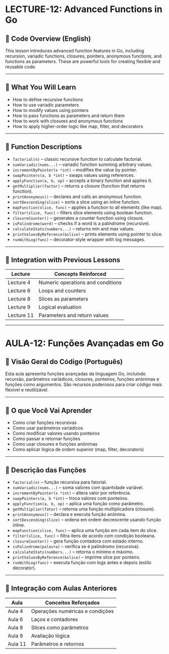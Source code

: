 # LECTURE-12: Advanced Functions in Go

## 📘 Code Overview (English)

This lesson introduces advanced function features in Go, including recursion, variadic functions, closures, pointers, anonymous functions, and functions as parameters. These are powerful tools for creating flexible and reusable code.

---

## 🔹 What You Will Learn

- How to define recursive functions
- How to use variadic parameters
- How to modify values using pointers
- How to pass functions as parameters and return them
- How to work with closures and anonymous functions
- How to apply higher-order logic like map, filter, and decorators

---

## 🧠 Function Descriptions

- `factorial(n)` – classic recursive function to calculate factorial.
- `sumVariadic(nums...)` – variadic function summing arbitrary values.
- `incrementByPointer(x *int)` – modifies the value by pointer.
- `swapPointers(a, b *int)` – swaps values using references.
- `applyFunction(a, b, op)` – accepts a binary function and applies it.
- `getMultiplier(factor)` – returns a closure (function that returns function).
- `printAnonymous()` – declares and calls an anonymous function.
- `sortDescending(slice)` – sorts a slice using an inline function.
- `mapFunction(slice, func)` – applies a function to all elements (like map).
- `filter(slice, func)` – filters slice elements using boolean function.
- `closureCounter()` – generates a counter function using closure.
- `isPalindrome(word)` – checks if a word is a palindrome (recursive).
- `calculateStats(numbers...)` – returns min and max values.
- `printValuesByReference(&slice)` – prints elements using pointer to slice.
- `runWithLog(func)` – decorator-style wrapper with log messages.

---

## 🧩 Integration with Previous Lessons

| Lecture       | Concepts Reinforced                 |
|---------------|--------------------------------------|
| Lecture 4     | Numeric operations and conditions    |
| Lecture 6     | Loops and counters                   |
| Lecture 8     | Slices as parameters                 |
| Lecture 9     | Logical evaluation                   |
| Lecture 11    | Parameters and return values         |

---

# AULA-12: Funções Avançadas em Go

## 📘 Visão Geral do Código (Português)

Esta aula apresenta funções avançadas da linguagem Go, incluindo recursão, parâmetros variádicos, closures, ponteiros, funções anônimas e funções como argumentos. São recursos poderosos para criar código mais flexível e reutilizável.

---

## 🔹 O que Você Vai Aprender

- Como criar funções recursivas
- Como usar parâmetros variádicos
- Como modificar valores usando ponteiros
- Como passar e retornar funções
- Como usar closures e funções anônimas
- Como aplicar lógica de ordem superior (map, filter, decorators)

---

## 🧠 Descrição das Funções

- `factorial(n)` – função recursiva para fatorial.
- `sumVariadic(nums...)` – soma valores com quantidade variável.
- `incrementByPointer(x *int)` – altera valor por referência.
- `swapPointers(a, b *int)` – troca valores com ponteiros.
- `applyFunction(a, b, op)` – aplica uma função como parâmetro.
- `getMultiplier(fator)` – retorna uma função multiplicadora (closure).
- `printAnonymous()` – declara e executa função anônima.
- `sortDescending(slice)` – ordena em ordem decrescente usando função inline.
- `mapFunction(slice, func)` – aplica uma função em cada item do slice.
- `filter(slice, func)` – filtra itens de acordo com condição booleana.
- `closureCounter()` – gera função contadora com estado interno.
- `isPalindrome(palavra)` – verifica se é palíndromo (recursiva).
- `calculateStats(numbers...)` – retorna o mínimo e máximo.
- `printValuesByReference(&slice)` – imprime slice por ponteiro.
- `runWithLog(func)` – executa função com logs antes e depois (estilo decorator).

---

## 🧩 Integração com Aulas Anteriores

| Aula           | Conceitos Reforçados               |
|----------------|------------------------------------|
| Aula 4         | Operações numéricas e condições    |
| Aula 6         | Laços e contadores                 |
| Aula 8         | Slices como parâmetros             |
| Aula 9         | Avaliação lógica                   |
| Aula 11        | Parâmetros e retornos              |
